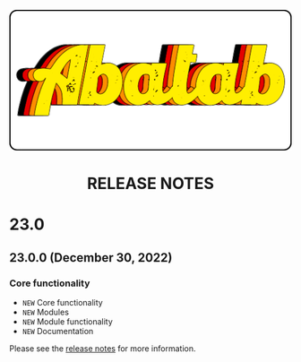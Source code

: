 <div align="center">

![Logo][Logo]

# RELEASE NOTES

</div>

# 23.0

## 23.0.0 (December 30, 2022)

### Core functionality

* `NEW` Core functionality
* `NEW` Modules
* `NEW` Module functionality
* `NEW` Documentation

Please see the [release notes](./release-notes/22-11-0.html) for more information.

[Logo]: /.github/res/img/logo/RepositoryLogo.png
